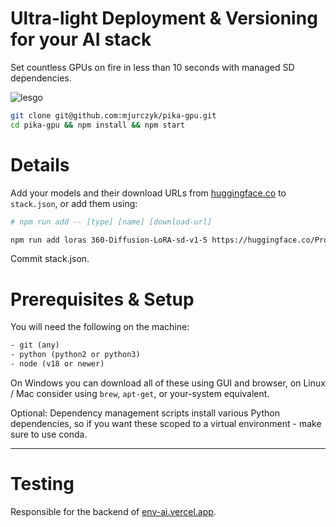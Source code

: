 # Ultra-light Deployment & Versioning for your AI stack

Set countless GPUs on fire in less than 10 seconds with managed SD dependencies.

![lesgo](https://github.com/mjurczyk/pika-gpu/assets/9549760/eee09fd3-b619-42c8-827f-aa09fe1ada54)

```bash
git clone git@github.com:mjurczyk/pika-gpu.git
cd pika-gpu && npm install && npm start
```

# Details

Add your models and their download URLs from [huggingface.co](https://huggingface.co/) to `stack.json`, or add them using:

```bash
# npm run add -- [type] [name] [download-url]

npm run add loras 360-Diffusion-LoRA-sd-v1-5 https://huggingface.co/ProGamerGov/360-Diffusion-LoRA-sd-v1-5/resolve/main/360Diffusion_v1.safetensors?download=true
```

Commit stack.json.

# Prerequisites & Setup

You will need the following on the machine:

```txt
- git (any)
- python (python2 or python3)
- node (v18 or newer)
```

On Windows you can download all of these using GUI and browser, on Linux / Mac consider using `brew`, `apt-get`, or your-system equivalent.

Optional: Dependency management scripts install various Python dependencies, so if you want these scoped to a virtual environment - make sure to use conda.

---

# Testing

Responsible for the backend of [env-ai.vercel.app](https://env-ai.vercel.app/).
